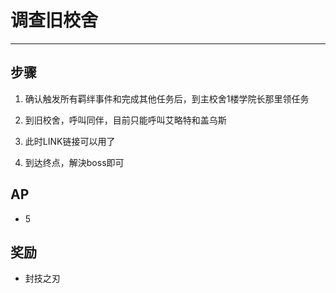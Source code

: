 # 调查旧校舍

---

## 步骤

1. 确认触发所有羁绊事件和完成其他任务后，到主校舍1楼学院长那里领任务

2. 到旧校舍，呼叫同伴，目前只能呼叫艾略特和盖乌斯

3. 此时LINK链接可以用了

4. 到达终点，解決boss即可

## AP

- 5

## 奖励

- 封技之刃